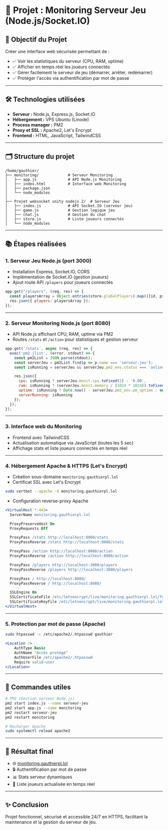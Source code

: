 # 🚀 Projet : Monitoring Serveur Jeu (Node.js/Socket.IO)

## 🎯 Objectif du Projet

Créer une interface web sécurisée permettant de :

- ✅ Voir les statistiques du serveur (CPU, RAM, uptime)
- ✅ Afficher en temps réel les joueurs connectés
- ✅ Gérer facilement le serveur de jeu (démarrer, arrêter, redémarrer)
- ✅ Protéger l'accès via authentification par mot de passe

---

## 🛠️ Technologies utilisées

- **Serveur :** Node.js, Express.js, Socket.IO
- **Hébergement :** VPS Ubuntu (Linode)
- **Process manager :** PM2
- **Proxy et SSL :** Apache2, Let's Encrypt
- **Frontend :** HTML, JavaScript, TailwindCSS

---

## 🗂️ Structure du projet

```
/home/gauthier/
├── monitoring/             # Serveur Monitoring
│   ├── app.js              # API Node.js Monitoring
│   ├── index.html          # Interface web Monitoring
│   ├── package.json
│   └── node_modules
│
├── Projet websocket unity nodejs 2/  # Serveur Jeu
│   ├── index.js            # API Socket.IO (serveur jeu)
│   ├── game.js             # Gestion logique jeu
│   ├── chat.js             # Gestion du chat
│   ├── store.js            # Liste joueurs connectés
│   └── node_modules
```

---

## 📚 Étapes réalisées

### 1. Serveur Jeu Node.js (port 3000)

- Installation Express, Socket.IO, CORS
- Implémentation de Socket.IO (gestion joueurs)
- Ajout route API `/players` pour joueurs connectés

```js
app.get("/players", (req, res) => {
  const playersArray = Object.entries(store.globalPlayers).map(([id, pseudo]) => ({ id, pseudo }));
  res.json({ players: playersArray });
});
```

---

### 2. Serveur Monitoring Node.js (port 8080)

- API Node.js affichant CPU, RAM, uptime via PM2
- Routes `/stats` et `/action` pour statistiques et gestion serveur

```js
app.get('/stats', async (req, res) => {
  exec('pm2 jlist', (error, stdout) => {
    const pm2List = JSON.parse(stdout);
    const serverJeu = pm2List.find(p => p.name === 'serveur-jeu');
    const isRunning = serverJeu && serverJeu.pm2_env.status === 'online';

    res.json({
      cpu: isRunning ? serverJeu.monit.cpu.toFixed(2) : '0.00',
      ram: isRunning ? (serverJeu.monit.memory / (1024 * 1024)).toFixed(2) : '0.00',
      uptime: isRunning ? Date.now() - serverJeu.pm2_env.pm_uptime : null,
      serverRunning: isRunning
    });
  });
});
```

---

### 3. Interface web du Monitoring

- Frontend avec TailwindCSS
- Actualisation automatique via JavaScript (toutes les 5 sec)
- Affichage stats et liste joueurs connectés en temps réel

---

### 4. Hébergement Apache & HTTPS (Let's Encrypt)

- Création sous-domaine `monitoring.gauthierpl.lol`
- Certificat SSL avec Let's Encrypt

```bash
sudo certbot --apache -d monitoring.gauthierpl.lol
```

- Configuration reverse-proxy Apache

```apache
<VirtualHost *:443>
  ServerName monitoring.gauthierpl.lol

  ProxyPreserveHost On
  ProxyRequests Off

  ProxyPass /stats http://localhost:8080/stats
  ProxyPassReverse /stats http://localhost:8080/stats

  ProxyPass /action http://localhost:8080/action
  ProxyPassReverse /action http://localhost:8080/action

  ProxyPass /players http://localhost:3000/players
  ProxyPassReverse /players http://localhost:3000/players

  ProxyPass / http://localhost:8080/
  ProxyPassReverse / http://localhost:8080/

  SSLEngine On
  SSLCertificateFile /etc/letsencrypt/live/monitoring.gauthierpl.lol/fullchain.pem
  SSLCertificateKeyFile /etc/letsencrypt/live/monitoring.gauthierpl.lol/privkey.pem
</VirtualHost>
```

---

### 5. Protection par mot de passe (Apache)

```bash
sudo htpasswd -c /etc/apache2/.htpasswd gauthier
```

```apache
<Location />
    AuthType Basic
    AuthName "Accès protégé"
    AuthUserFile /etc/apache2/.htpasswd
    Require valid-user
</Location>
```

---

## 🚦 Commandes utiles

```bash
# PM2 (Gestion serveur Node.js)
pm2 start index.js --name serveur-jeu
pm2 start app.js --name monitoring
pm2 restart serveur-jeu
pm2 restart monitoring

# Recharger Apache
sudo systemctl reload apache2
```

---

## 🔗 Résultat final

- 🌐 [monitoring.gauthierpl.lol](https://monitoring.gauthierpl.lol)
- 🔒 Authentification par mot de passe
- 📊 Stats serveur dynamiques
- 👥 Liste joueurs actualisée en temps réel

---

## ✨ Conclusion

Projet fonctionnel, sécurisé et accessible 24/7 en HTTPS, facilitant la maintenance et la gestion du serveur de jeu.
